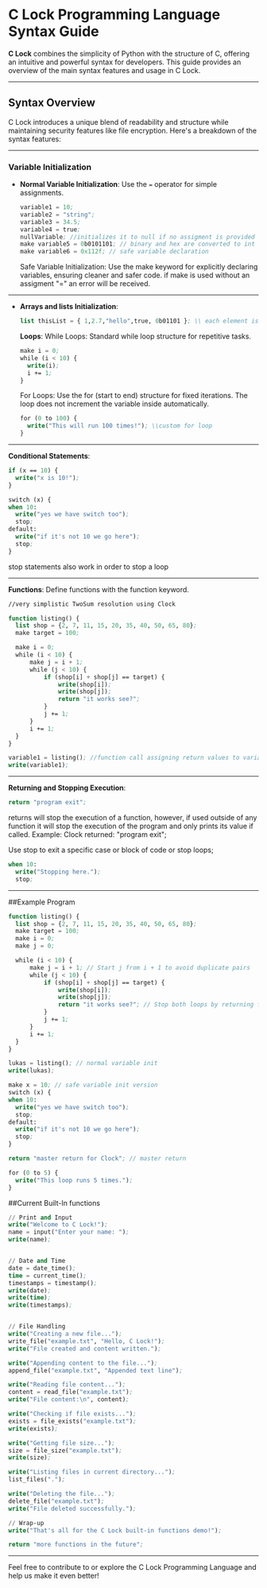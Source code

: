 # C Lock Programming Language Syntax Guide

**C Lock** combines the simplicity of Python with the structure of C, offering an intuitive and powerful syntax for developers. This guide provides an overview of the main syntax features and usage in C Lock.

---

## Syntax Overview

C Lock introduces a unique blend of readability and structure while maintaining security features like file encryption. Here's a breakdown of the syntax features:

---

### Variable Initialization

- **Normal Variable Initialization**:
  Use the `=` operator for simple assignments.
  ```cl
  variable1 = 10;
  variable2 = "string";
  variable3 = 34.5;
  variable4 = true;
  nullVariable; //initializes it to null if no assigment is provided
  make variable5 = 0b0101101; // binary and hex are converted to int
  make variable6 = 0x112f; // safe variable declaration
  ```

  Safe Variable Initialization: Use the make keyword for explicitly declaring variables, ensuring cleaner and safer code. if make is used without an assigment "=" an error will be received.

---
- **Arrays and lists Initialization**:
  ```cl
  list thisList = { 1,2.7,"hello",true, 0b01101 }; \\ each element is treated differently allowing the user to put different datatypes into it
  ```

  **Loops**:
  While Loops: Standard while loop structure for repetitive tasks.
  ```cl
  make i = 0;
  while (i < 10) {
    write(i);
    i += 1;
  }
  ```

  For Loops: Use the for (start to end) structure for fixed iterations. The loop does not increment the variable inside automatically.
  ```cl
  for (0 to 100) {
    write("This will run 100 times!"); \\custom for loop
  }
  ```

---
  **Conditional Statements**:
  ```cl
  if (x == 10) {
    write("x is 10!");
  }

  switch (x) {
  when 10:
    write("yes we have switch too");
    stop;
  default:
    write("if it's not 10 we go here");
    stop;
  }
  ```

  stop statements also work in order to stop a loop

---
  **Functions**:
  Define functions with the function keyword.
  ```cl
  //very simplistic TwoSum resolution using Clock
  
  function listing() {
    list shop = {2, 7, 11, 15, 20, 35, 40, 50, 65, 80};
    make target = 100;

    make i = 0;
    while (i < 10) {
        make j = i + 1;
        while (j < 10) {
            if (shop[i] + shop[j] == target) {
                write(shop[i]);
                write(shop[j]);
                return "it works see?";
            }
            j += 1;
        }
        i += 1;
    }
  }
  
  variable1 = listing(); //function call assigning return values to variable1
  write(variable1);
  ```

---
  **Returning and Stopping Execution**:
  ```cl
  return "program exit"; 
  ```
  returns will stop the execution of a function, however, if used outside of any function it will stop the execution of the program and only prints its value if called.
  Example: Clock returned: "program exit";

  Use stop to exit a specific case or block of code or stop loops;
  ```cl
  when 10:
    write("Stopping here.");
    stop;
  ```

---
  ##Example Program
  ```cl
  function listing() {
    list shop = {2, 7, 11, 15, 20, 35, 40, 50, 65, 80};
    make target = 100;
    make i = 0;
    make j = 0;

    while (i < 10) {
        make j = i + 1; // Start j from i + 1 to avoid duplicate pairs
        while (j < 10) {
            if (shop[i] + shop[j] == target) {
                write(shop[i]);
                write(shop[j]);
                return "it works see?"; // Stop both loops by returning from the function
            }
            j += 1;
        }
        i += 1;
    }
  }

  lukas = listing(); // normal variable init
  write(lukas);
  
  make x = 10; // safe variable init version
  switch (x) {
  when 10:
    write("yes we have switch too");
    stop;
  default:
    write("if it's not 10 we go here");
    stop;
  }

  return "master return for Clock"; // master return

  for (0 to 5) { 
    write("This loop runs 5 times.");
  }
  ```

##Current Built-In functions
```cl
// Print and Input
write("Welcome to C Lock!");
name = input("Enter your name: ");
write(name);


// Date and Time
date = date_time();
time = current_time();
timestamps = timestamp();
write(date);
write(time);
write(timestamps);


// File Handling
write("Creating a new file...");
write_file("example.txt", "Hello, C Lock!");
write("File created and content written.");

write("Appending content to the file...");
append_file("example.txt", "Appended text line");

write("Reading file content...");
content = read_file("example.txt");
write("File content:\n", content);

write("Checking if file exists...");
exists = file_exists("example.txt");
write(exists);

write("Getting file size...");
size = file_size("example.txt");
write(size);

write("Listing files in current directory...");
list_files(".");

write("Deleting the file...");
delete_file("example.txt");
write("File deleted successfully.");

// Wrap-up
write("That's all for the C Lock built-in functions demo!");

return "more functions in the future";
```

---
Feel free to contribute to or explore the C Lock Programming Language and help us make it even better!

  

  


  
